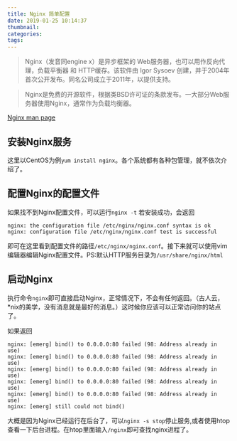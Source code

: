 ```yaml
---
title: Nginx 简单配置
date: 2019-01-25 10:14:37
thumbnail:
categories:
tags:
---
```

> Nginx（发音同engine x）是异步框架的 Web服务器，也可以用作反向代理，负载平衡器 和 HTTP缓存。该软件由 Igor Sysoev 创建，并于2004年首次公开发布。同名公司成立于2011年，以提供支持。

> Nginx是免费的开源软件，根据类BSD许可证的条款发布。一大部分Web服务器使用Nginx，通常作为负载均衡器。

[Nginx man page](https://linux.die.net/man/8/nginx)

## 安装Nginx服务

这里以CentOS为例`yum install nginx`。各个系统都有各种包管理，就不依次介绍了。

## 配置Nginx的配置文件

如果找不到Nginx配置文件，可以运行`nginx -t`
若安装成功，会返回
```
nginx: the configuration file /etc/nginx/nginx.conf syntax is ok
nginx: configuration file /etc/nginx/nginx.conf test is successful
```
即可在这里看到配置文件的路径`/etc/nginx/nginx.conf`。接下来就可以使用vim编辑器编辑Nginx配置文件。PS:默认HTTP服务目录为`/usr/share/nginx/html`

## 启动Nginx

执行命令`nginx`即可直接启动Nginx，正常情况下，不会有任何返回。（古人云，*nix的美学，没有消息就是最好的消息。）这时候你应该可以正常访问你的站点了。

如果返回
```
nginx: [emerg] bind() to 0.0.0.0:80 failed (98: Address already in use)
nginx: [emerg] bind() to 0.0.0.0:80 failed (98: Address already in use)
nginx: [emerg] bind() to 0.0.0.0:80 failed (98: Address already in use)
nginx: [emerg] bind() to 0.0.0.0:80 failed (98: Address already in use)
nginx: [emerg] bind() to 0.0.0.0:80 failed (98: Address already in use)
nginx: [emerg] still could not bind()
```
大概是因为Nginx已经运行在后台了，可以`nginx -s stop`停止服务,或者使用htop查看一下后台进程。在htop里面输入`/nginx`即可查找nginx进程了。